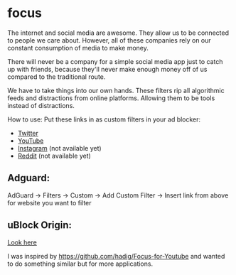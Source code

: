 # focus

The internet and social media are awesome. They allow us to be connected to people we care about.
However, all of these companies rely on our constant consumption of media to make money.

There will never be a company for a simple social media app just to catch up with friends, because
they'll never make enough money off of us compared to the traditional route. 

We have to take things into our own hands. These filters rip all algorithmic feeds and distractions
from online platforms. Allowing them to be tools instead of distractions.

How to use: 
Put these links in as custom filters in your ad blocker:
* [Twitter](https://raw.githubusercontent.com/mustafa-tariqk/focus/main/twitter.txt)
* [YouTube](https://raw.githubusercontent.com/mustafa-tariqk/focus/main/youtube.txt)
* [Instagram]() (not available yet)
* [Reddit]() (not available yet)

## Adguard:
AdGuard → Filters → Custom → Add Custom Filter → Insert link from above for website you want to filter

## uBlock Origin:
[Look here](https://github.com/gorhill/uBlock/wiki/Dashboard:-Filter-lists#3rd-party-filter-lists)

I was inspired by https://github.com/hadig/Focus-for-Youtube and wanted to do something similar but for more applications.
